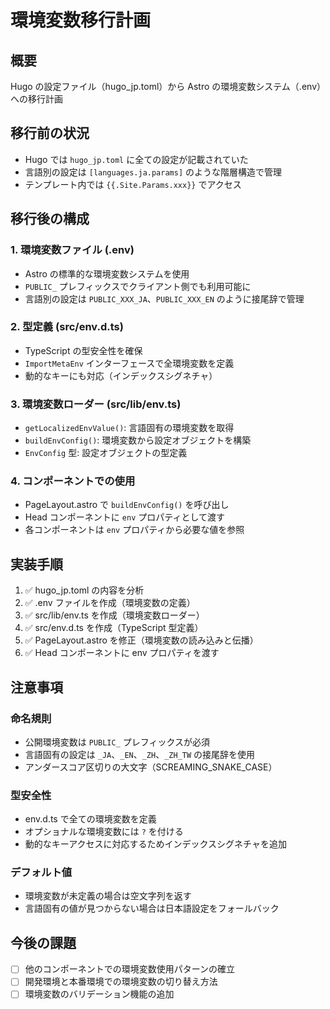 # 環境変数移行計画

## 概要
Hugo の設定ファイル（hugo_jp.toml）から Astro の環境変数システム（.env）への移行計画

## 移行前の状況
- Hugo では `hugo_jp.toml` に全ての設定が記載されていた
- 言語別の設定は `[languages.ja.params]` のような階層構造で管理
- テンプレート内では `{{.Site.Params.xxx}}` でアクセス

## 移行後の構成

### 1. 環境変数ファイル (.env)
- Astro の標準的な環境変数システムを使用
- `PUBLIC_` プレフィックスでクライアント側でも利用可能に
- 言語別の設定は `PUBLIC_XXX_JA`、`PUBLIC_XXX_EN` のように接尾辞で管理

### 2. 型定義 (src/env.d.ts)
- TypeScript の型安全性を確保
- `ImportMetaEnv` インターフェースで全環境変数を定義
- 動的なキーにも対応（インデックスシグネチャ）

### 3. 環境変数ローダー (src/lib/env.ts)
- `getLocalizedEnvValue()`: 言語固有の環境変数を取得
- `buildEnvConfig()`: 環境変数から設定オブジェクトを構築
- `EnvConfig` 型: 設定オブジェクトの型定義

### 4. コンポーネントでの使用
- PageLayout.astro で `buildEnvConfig()` を呼び出し
- Head コンポーネントに `env` プロパティとして渡す
- 各コンポーネントは `env` プロパティから必要な値を参照

## 実装手順

1. ✅ hugo_jp.toml の内容を分析
2. ✅ .env ファイルを作成（環境変数の定義）
3. ✅ src/lib/env.ts を作成（環境変数ローダー）
4. ✅ src/env.d.ts を作成（TypeScript 型定義）
5. ✅ PageLayout.astro を修正（環境変数の読み込みと伝播）
6. ✅ Head コンポーネントに env プロパティを渡す

## 注意事項

### 命名規則
- 公開環境変数は `PUBLIC_` プレフィックスが必須
- 言語固有の設定は `_JA`、`_EN`、`_ZH`、`_ZH_TW` の接尾辞を使用
- アンダースコア区切りの大文字（SCREAMING_SNAKE_CASE）

### 型安全性
- env.d.ts で全ての環境変数を定義
- オプショナルな環境変数には `?` を付ける
- 動的なキーアクセスに対応するためインデックスシグネチャを追加

### デフォルト値
- 環境変数が未定義の場合は空文字列を返す
- 言語固有の値が見つからない場合は日本語設定をフォールバック

## 今後の課題
- [ ] 他のコンポーネントでの環境変数使用パターンの確立
- [ ] 開発環境と本番環境での環境変数の切り替え方法
- [ ] 環境変数のバリデーション機能の追加